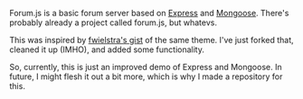 Forum.js is a basic forum server based on [Express](http://expressjs.com) and [Mongoose](http://mongoosejs.com). There's probably already a project called forum.js, but whatevs.

This was inspired by [fwielstra's gist](https://gist.github.com/fwielstra/1025038) of the same theme. I've just forked that, cleaned it up (IMHO), and added some functionality.

So, currently, this is just an improved demo of Express and Mongoose. In future, I might flesh it out a bit more, which is why I made a repository for this.
